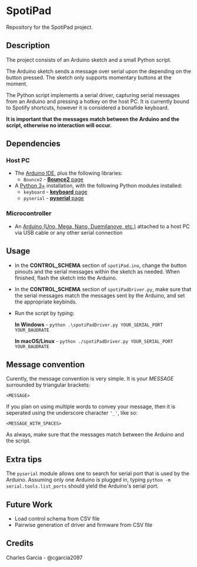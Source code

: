 # SpotiPad

Repository for the SpotiPad project.

## Description

The project consists of an Arduino sketch and a small Python script. 

The Arduino sketch sends a message over serial upon the depending on the button pressed. The sketch only supports momentary buttons at the moment.

The Python script implements a serial driver, capturing serial messages from an Arduino and pressing a hotkey on the host PC. It is currently bound to Spotify shortcuts, however it is considered a bonafide keyboard.

**It is important that the messages match between the Arduino and the script, otherwise no interaction will occur.**

## Dependencies

### Host PC
- The [Arduino IDE](https://www.arduino.cc/en/main/software), plus the following libraries:
  - `Bounce2` - [**Bounce2** page](https://github.com/thomasfredericks/Bounce2)
- A [Python 3+](https://www.python.org/downloads/) installation, with the following Python modules installed:
  - `keyboard` - [**keyboard** page](https://pypi.org/project/keyboard/)
  - `pyserial` - [**pyserial** page](https://pypi.org/project/pyserial/)

### Microcontroller
- An [Arduino (Uno, Mega, Nano, Duemilanove, etc.)](https://www.arduino.cc/en/Main/Products) attached to a host PC via USB cable or any other serial connection

## Usage

- In the **CONTROL_SCHEMA** section of `spotiPad.ino`, change the button pinouts and the serial messages within the sketch as needed. When finished, flash the sketch into the Arduino.
- In the **CONTROL_SCHEMA** section of `spotiPadDriver.py`, make sure that the serial messages match the messages sent by the Arduino, and set the appropriate keybinds.
- Run the script by typing:
  
  **In Windows** - ```python .\spotiPadDriver.py YOUR_SERIAL_PORT YOUR_BAUDRATE```

  **In macOS/Linux** - ```python ./spotiPadDriver.py YOUR_SERIAL_PORT YOUR_BAUDRATE```

## Message convention

Curently, the message convention is very simple. It is your *MESSAGE* surrounded by triangular brackets:

`<MESSAGE>`

If you plan on using multiple words to convey your message, then it is seperated using the underscore character `'_'`, like so:

`<MESSAGE_WITH_SPACES>`

As always, make sure that the messages match between the Arduino and the script.

## Extra tips

The `pyserial` module allows one to search for serial port that is used by the Arduino. Assuming only one Arduino is plugged in, typing `python -m serial.tools.list_ports` should yield the Arduino's serial port.

## Future Work
- Load control schema from CSV file
- Pairwise generation of driver and firmware from CSV file

## Credits
Charles Garcia - @cgarcia2097